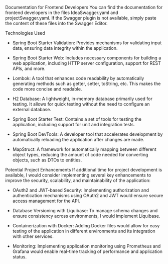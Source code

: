 Documentation for Frontend Developers
You can find the documentation for frontend developers in the files IdeaSwagger.yaml and projectSwagger.yaml. If the Swagger plugin is not available, simply paste the content of these files into the Swagger Editor.

Technologies Used
- Spring Boot Starter Validation: Provides mechanisms for validating input data, ensuring data integrity within the application.

- Spring Boot Starter Web: Includes necessary components for building a web application, including HTTP server configuration, support for REST APIs, and more.
- Lombok: A tool that enhances code readability by automatically generating methods such as getter, setter, toString, etc. This makes the code more concise and readable.
- H2 Database: A lightweight, in-memory database primarily used for testing. It allows for quick testing without the need to configure an external database.
- Spring Boot Starter Test: Contains a set of tools for testing the application, including support for unit and integration tests.
- Spring Boot DevTools: A developer tool that accelerates development by automatically reloading the application after changes are made.
- MapStruct: A framework for automatically mapping between different object types, reducing the amount of code needed for converting objects, such as DTOs to entities.

Potential Project Enhancements
If additional time for project development is available, I would consider implementing several key enhancements to improve the security, scalability, and maintainability of the application:

- OAuth2 and JWT-based Security: Implementing authorization and authentication mechanisms using OAuth2 and JWT would ensure secure access management for the API.

- Database Versioning with Liquibase: To manage schema changes and ensure consistency across environments, I would implement Liquibase.

- Containerization with Docker: Adding Docker files would allow for easy testing of the application in different environments and its integration with other services.

- Monitoring: Implementing application monitoring using Prometheus and Grafana would enable real-time tracking of performance and application status.